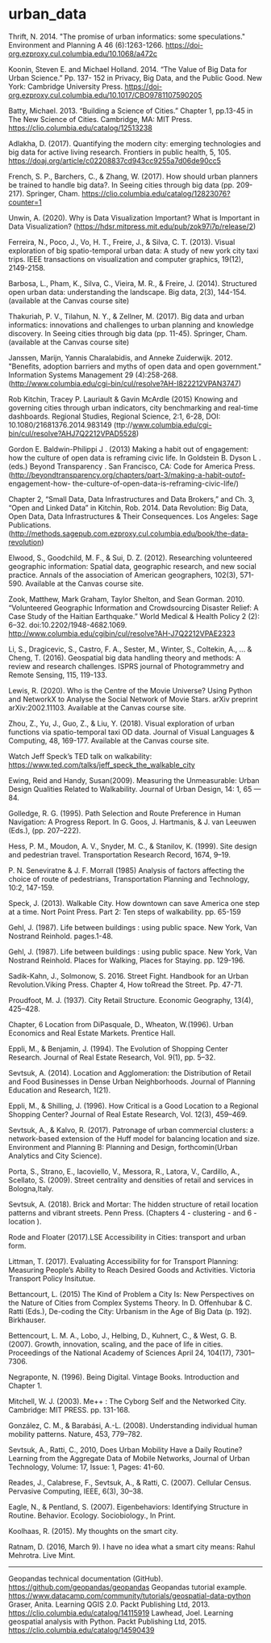 # urban_data

Thrift, N. 2014. "The promise of urban informatics: some speculations." Environment and Planning
A 46 (6):1263-1266. https://doi-org.ezproxy.cul.columbia.edu/10.1068/a472c

Koonin, Steven E. and Michael Holland. 2014. “The Value of Big Data for Urban Science.” Pp. 137- 152 in Privacy, Big Data, and the Public Good. New York: Cambridge University Press. https://doi-org.ezproxy.cul.columbia.edu/10.1017/CBO9781107590205

Batty, Michael. 2013. “Building a Science of Cities.” Chapter 1, pp.13-45 in The New Science of Cities. Cambridge, MA: MIT Press. https://clio.columbia.edu/catalog/12513238

Adlakha, D. (2017). Quantifying the modern city: emerging technologies and big data for active living research. Frontiers in public health, 5, 105. https://doaj.org/article/c02208837cd943cc9255a7d06de90cc5

French, S. P., Barchers, C., & Zhang, W. (2017). How should urban planners be trained to handle big data?. In Seeing cities through big data (pp. 209-217). Springer, Cham. https://clio.columbia.edu/catalog/12823076?counter=1

Unwin, A. (2020). Why is Data Visualization Important? What is Important in Data Visualization? (https://hdsr.mitpress.mit.edu/pub/zok97i7p/release/2)

Ferreira, N., Poco, J., Vo, H. T., Freire, J., & Silva, C. T. (2013). Visual exploration of big spatio-temporal urban data: A study of new york city taxi trips. IEEE transactions on visualization and computer graphics, 19(12), 2149-2158.

Barbosa, L., Pham, K., Silva, C., Vieira, M. R., & Freire, J. (2014). Structured open urban data: understanding the landscape. Big data, 2(3), 144-154. (available at the Canvas course site)

Thakuriah, P. V., Tilahun, N. Y., & Zellner, M. (2017). Big data and urban informatics: innovations and challenges to urban planning and knowledge discovery. In Seeing cities through big data (pp. 11-45). Springer, Cham. (available at the Canvas course site)

Janssen, Marijn, Yannis Charalabidis, and Anneke Zuiderwijk. 2012. "Benefits, adoption barriers and myths of open data and open government." Information Systems Management 29 (4):258-268.(http://www.columbia.edu/cgi-bin/cul/resolve?AH-I822212VPAN3747)

Rob Kitchin, Tracey P. Lauriault & Gavin McArdle (2015) Knowing and governing cities through urban indicators, city benchmarking and real-time dashboards. Regional Studies, Regional Science, 2:1, 6-28, DOI: 10.1080/21681376.2014.983149 (ttp://www.columbia.edu/cgi-bin/cul/resolve?AHJ7Q2212VPAD5528)

Gordon E. Baldwin-Philippi J . (2013) Making a habit out of engagement: how the culture of open data is reframing civic life. In Goldstein B. Dyson L . (eds.) Beyond Transparency . San Francisco, CA: Code for America Press. (http://beyondtransparency.org/chapters/part-3/making-a-habit-outof-
engagement-how- the-culture-of-open-data-is-reframing-civic-life/)

Chapter 2, “Small Data, Data Infrastructures and Data Brokers,” and Ch. 3, “Open and Linked Data” in Kitchin, Rob. 2014. Data Revolution: Big Data, Open Data, Data Infrastructures & Their Consequences. Los Angeles: Sage Publications. (http://methods.sagepub.com.ezproxy.cul.columbia.edu/book/the-data-revolution)

Elwood, S., Goodchild, M. F., & Sui, D. Z. (2012). Researching volunteered geographic information: Spatial data, geographic research, and new social practice. Annals of the association of American geographers, 102(3), 571-590. Available at the Canvas course site.

Zook, Matthew, Mark Graham, Taylor Shelton, and Sean Gorman. 2010. “Volunteered Geographic Information and Crowdsourcing Disaster Relief: A Case Study of the Haitian Earthquake.” World Medical & Health Policy 2 (2): 6–32. doi:10.2202/1948-4682.1069. http://www.columbia.edu/cgibin/cul/resolve?AH-J7Q2212VPAE2323

Li, S., Dragicevic, S., Castro, F. A., Sester, M., Winter, S., Coltekin, A., ... & Cheng, T. (2016). Geospatial big data handling theory and methods: A review and research challenges. ISPRS journal of Photogrammetry and Remote Sensing, 115, 119-133.

Lewis, R. (2020). Who is the Centre of the Movie Universe? Using Python and NetworkX to Analyse the Social Network of Movie Stars. arXiv preprint arXiv:2002.11103. Available at the Canvas course site.

Zhou, Z., Yu, J., Guo, Z., & Liu, Y. (2018). Visual exploration of urban functions via spatio-temporal taxi OD data. Journal of Visual Languages & Computing, 48, 169-177. Available at the Canvas course site.

Watch Jeff Speck’s TED talk on walkability: https://www.ted.com/talks/jeff_speck_the_walkable_city

Ewing, Reid and Handy, Susan(2009). Measuring the Unmeasurable: Urban Design Qualities Related to Walkability. Journal of Urban Design, 14: 1, 65 — 84.

Golledge, R. G. (1995). Path Selection and Route Preference in Human Navigation: A Progress Report. In G. Goos, J. Hartmanis, & J. van Leeuwen (Eds.), (pp. 207–222).

Hess, P. M., Moudon, A. V., Snyder, M. C., & Stanilov, K. (1999). Site design and pedestrian travel. Transportation Research Record, 1674, 9–19.

P. N. Seneviratne & J. F. Morrall (1985) Analysis of factors affecting the choice of route of pedestrians, Transportation Planning and Technology, 10:2, 147-159.

Speck, J. (2013). Walkable City. How downtown can save America one step at a time. Nort Point Press. Part 2: Ten steps of walkability. pp. 65-159

Gehl, J. (1987). Life between buildings : using public space. New York, Van Nostrand Reinhold. pages.1-48.

Gehl, J. (1987). Life between buildings : using public space. New York, Van Nostrand Reinhold. Places for Walking, Places for Staying. pp. 129-196.

Sadik-Kahn, J., Solmonow, S. 2016. Street Fight. Handbook for an Urban Revolution.Viking Press. Chapter 4, How toRread the Street. Pp. 47-71.

Proudfoot, M. J. (1937). City Retail Structure. Economic Geography, 13(4), 425–428.

Chapter, 6 Location from DiPasquale, D., Wheaton, W.(1996). Urban Economics and Real Estate Markets. Prentice Hall.

Eppli, M., & Benjamin, J. (1994). The Evolution of Shopping Center Research. Journal of Real Estate Research, Vol. 9(1), pp. 5–32.

Sevtsuk, A. (2014). Location and Agglomeration: the Distribution of Retail and Food Businesses in Dense Urban Neighborhoods. Journal of Planning Education and Research, 1(21).

Eppli, M., & Shilling, J. (1996). How Critical is a Good Location to a Regional Shopping Center? Journal of Real Estate Research, Vol. 12(3), 459–469.

Sevtsuk, A., & Kalvo, R. (2017). Patronage of urban commercial clusters: a network-based extension of the Huff model for balancing location and size. Environment and Planning B: Planning and Design, forthcomin(Urban Analytics and City Science).

Porta, S., Strano, E., Iacoviello, V., Messora, R., Latora, V., Cardillo, A., Scellato, S. (2009). Street centrality and densities of retail and services in Bologna,Italy.

Sevtsuk, A. (2018). Brick and Mortar: The hidden structure of retail location patterns and vibrant streets. Penn Press. (Chapters 4 - clustering - and 6 - location ).

Rode and Floater (2017).LSE Accessibility in Cities: transport and urban form.

Littman, T. (2017). Evaluating Accessibility for for Transport Planning: Measuring People’s Ability to Reach Desired Goods and Activities. Victoria Transport Policy Insitutue.

Bettancourt, L. (2015) The Kind of Problem a City Is: New Perspectives on the Nature of Cities from Complex Systems Theory. In D. Offenhubar & C. Ratti (Eds.), De-coding the City: Urbanism in the Age of Big Data (p. 192). Birkhauser.

Bettencourt, L. M. A., Lobo, J., Helbing, D., Kuhnert, C., & West, G. B. (2007). Growth, innovation, scaling, and the pace of life in cities. Proceedings of the National Academy of Sciences April 24, 104(17), 7301–7306.

Negraponte, N. (1996). Being Digital. Vintage Books. Introduction and Chapter 1.

Mitchell, W. J. (2003). Me++ : The Cyborg Self and the Networked City. Cambridge: MIT PRESS. pp. 131-168.

González, C. M., & Barabási, A.-L. (2008). Understanding individual human mobility patterns. Nature, 453, 779–782.

Sevtsuk, A., Ratti, C., 2010, Does Urban Mobility Have a Daily Routine? Learning from the Aggregate Data of Mobile Networks, Journal of Urban Technology, Volume: 17, Issue: 1, Pages: 41-60.

Reades, J., Calabrese, F., Sevtsuk, A., & Ratti, C. (2007). Cellular Census. Pervasive Computing, IEEE, 6(3), 30–38.

Eagle, N., & Pentland, S. (2007). Eigenbehaviors: Identifying Structure in Routine. Behavior. Ecology. Sociobiology., In Print.

Koolhaas, R. (2015). My thoughts on the smart city.

Ratnam, D. (2016, March 9). I have no idea what a smart city means: Rahul Mehrotra. Live Mint.

---

Geopandas technical documentation (GitHub). https://github.com/geopandas/geopandas 
Geopandas tutorial example. https://www.datacamp.com/community/tutorials/geospatial-data-python
Graser, Anita. Learning QGIS 2.0. Packt Publishing Ltd, 2013. https://clio.columbia.edu/catalog/14115919
Lawhead, Joel. Learning geospatial analysis with Python. Packt Publishing Ltd, 2015. https://clio.columbia.edu/catalog/14590439
